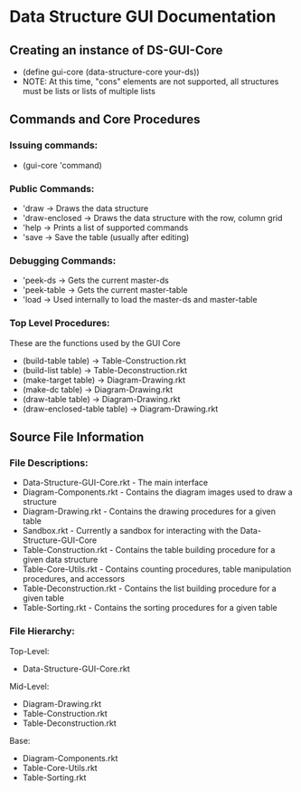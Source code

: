 # Data Structure GUI Documentation
## Creating an instance of DS-GUI-Core
* (define gui-core (data-structure-core your-ds))
* NOTE: At this time, "cons" elements are not supported, all structures must be lists or lists of multiple lists

## Commands and Core Procedures
### Issuing commands:
* (gui-core 'command)

### Public Commands:
* 'draw -> Draws the data structure
* 'draw-enclosed -> Draws the data structure with the row, column grid
* 'help -> Prints a list of supported commands
* 'save -> Save the table (usually after editing)

### Debugging Commands:
* 'peek-ds -> Gets the current master-ds
* 'peek-table -> Gets the current master-table
* 'load -> Used internally to load the master-ds and master-table

### Top Level Procedures:
These are the functions used by the GUI Core
* (build-table table) -> Table-Construction.rkt
* (build-list table) -> Table-Deconstruction.rkt
* (make-target table) -> Diagram-Drawing.rkt
* (make-dc table) -> Diagram-Drawing.rkt
* (draw-table table) -> Diagram-Drawing.rkt
* (draw-enclosed-table table) -> Diagram-Drawing.rkt

## Source File Information
### File Descriptions:
* Data-Structure-GUI-Core.rkt - The main interface
* Diagram-Components.rkt - Contains the diagram images used to draw a structure
* Diagram-Drawing.rkt - Contains the drawing procedures for a given table
* Sandbox.rkt - Currently a sandbox for interacting with the Data-Structure-GUI-Core
* Table-Construction.rkt - Contains the table building procedure for a given data structure
* Table-Core-Utils.rkt - Contains counting procedures, table manipulation procedures, and accessors
* Table-Deconstruction.rkt - Contains the list building procedure for a given table
* Table-Sorting.rkt - Contains the sorting procedures for a given table

### File Hierarchy:
Top-Level:
* Data-Structure-GUI-Core.rkt

Mid-Level:
* Diagram-Drawing.rkt
* Table-Construction.rkt
* Table-Deconstruction.rkt

Base:
* Diagram-Components.rkt
* Table-Core-Utils.rkt
* Table-Sorting.rkt

